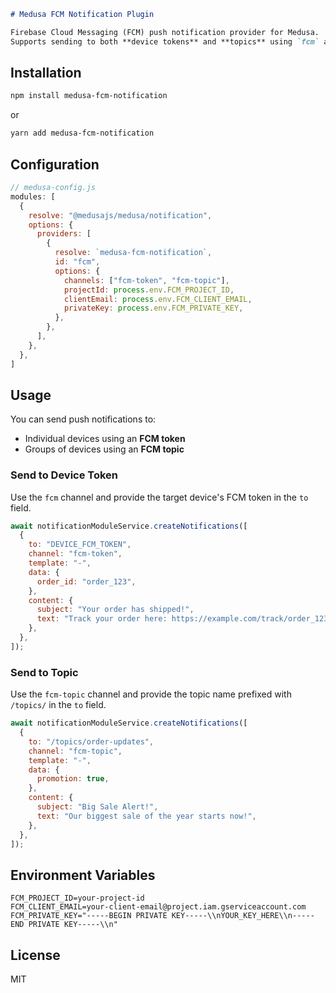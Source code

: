 ```markdown
# Medusa FCM Notification Plugin

Firebase Cloud Messaging (FCM) push notification provider for Medusa.  
Supports sending to both **device tokens** and **topics** using `fcm` and `fcm-topic` channels.
```
## Installation

```bash
npm install medusa-fcm-notification
```

or

```bash
yarn add medusa-fcm-notification
```

## Configuration

```js
// medusa-config.js
modules: [
  {
    resolve: "@medusajs/medusa/notification",
    options: {
      providers: [
        {
          resolve: `medusa-fcm-notification`,
          id: "fcm",
          options: {
            channels: ["fcm-token", "fcm-topic"],
            projectId: process.env.FCM_PROJECT_ID,
            clientEmail: process.env.FCM_CLIENT_EMAIL,
            privateKey: process.env.FCM_PRIVATE_KEY,
          },
        },
      ],
    },
  },
]
```

## Usage

You can send push notifications to:

- Individual devices using an **FCM token**
- Groups of devices using an **FCM topic**

### Send to Device Token

Use the `fcm` channel and provide the target device's FCM token in the `to` field.

```js
await notificationModuleService.createNotifications([
  {
    to: "DEVICE_FCM_TOKEN",
    channel: "fcm-token",
    template: "-",
    data: {
      order_id: "order_123",
    },
    content: {
      subject: "Your order has shipped!",
      text: "Track your order here: https://example.com/track/order_123",
    },
  },
]);
```

### Send to Topic

Use the `fcm-topic` channel and provide the topic name prefixed with `/topics/` in the `to` field.

```js
await notificationModuleService.createNotifications([
  {
    to: "/topics/order-updates",
    channel: "fcm-topic",
    template: "-",
    data: {
      promotion: true,
    },
    content: {
      subject: "Big Sale Alert!",
      text: "Our biggest sale of the year starts now!",
    },
  },
]);
```

## Environment Variables

```env
FCM_PROJECT_ID=your-project-id
FCM_CLIENT_EMAIL=your-client-email@project.iam.gserviceaccount.com
FCM_PRIVATE_KEY="-----BEGIN PRIVATE KEY-----\\nYOUR_KEY_HERE\\n-----END PRIVATE KEY-----\\n"
```


## License

MIT
```